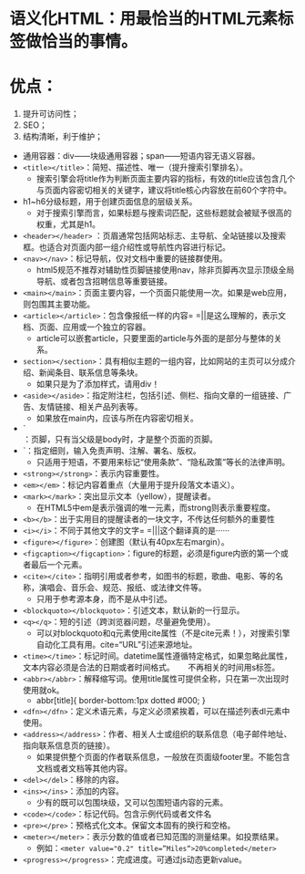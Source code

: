 # 语义化HTML：用最恰当的HTML元素标签做恰当的事情。
# 优点：
1. 提升可访问性；
2. SEO；
3. 结构清晰，利于维护；

* 通用容器：div——块级通用容器；span——短语内容无语义容器。
* `<title></title>`：简短、描述性、唯一（提升搜索引擎排名）。
  * 搜索引擎会将title作为判断页面主要内容的指标，有效的title应该包含几个与页面内容密切相关的关键字，建议将title核心内容放在前60个字符中。
* h1~h6分级标题，用于创建页面信息的层级关系。
  * 对于搜索引擎而言，如果标题与搜索词匹配，这些标题就会被赋予很高的权重，尤其是h1。
* `<header></header>` ：页眉通常包括网站标志、主导航、全站链接以及搜索框。也适合对页面内部一组介绍性或导航性内容进行标记。
* `<nav></nav>`：标记导航，仅对文档中重要的链接群使用。
  *  html5规范不推荐对辅助性页脚链接使用nav，除非页脚再次显示顶级全局导航、或者包含招聘信息等重要链接。
* `<main></main>`：页面主要内容，一个页面只能使用一次。如果是web应用，则包围其主要功能。
* `<article></article>`：包含像报纸一样的内容= =||是这么理解的，表示文档、页面、应用或一个独立的容器。
   * article可以嵌套article，只要里面的article与外面的是部分与整体的关系。
* `section></section>`：具有相似主题的一组内容，比如网站的主页可以分成介绍、新闻条目、联系信息等条块。
  * 如果只是为了添加样式，请用div！
* `<aside></aside>`：指定附注栏，包括引述、侧栏、指向文章的一组链接、广告、友情链接、相关产品列表等。
  * 如果放在main内，应该与所在内容密切相关。
* `<footer></footer>：页脚，只有当父级是body时，才是整个页面的页脚。
* `<small></small>：指定细则，输入免责声明、注解、署名、版权。
  * 只适用于短语，不要用来标记“使用条款”、“隐私政策”等长的法律声明。
* `<strong></strong>`：表示内容重要性。
* `<em></em>`：标记内容着重点（大量用于提升段落文本语义）。
* `<mark></mark>`：突出显示文本（yellow），提醒读者。
   * 在HTML5中em是表示强调的唯一元素，而strong则表示重要程度。
* `<b></b>`：出于实用目的提醒读者的一块文字，不传达任何额外的重要性
* `<i></i>`：不同于其他文字的文字= =|||这个翻译真的是······
* `<figure></figure>`：创建图（默认有40px左右margin）。
* `<figcaption></figcaption>`：figure的标题，必须是figure内嵌的第一个或者最后一个元素。
* `<cite></cite>`：指明引用或者参考，如图书的标题，歌曲、电影、等的名称，演唱会、音乐会、规范、报纸、或法律文件等。
   * 只用于参考源本身，而不是从中引述。
* `<blockquoto></blockquoto>`：引述文本，默认新的一行显示。
* `<q></q>`：短的引述（跨浏览器问题，尽量避免使用）。
    * 可以对blockquoto和q元素使用cite属性（不是cite元素！），对搜索引擎自动化工具有用。cite=“URL”引述来源地址。
* `<time></time>`：标记时间。datetime属性遵循特定格式，如果忽略此属性，文本内容必须是合法的日期或者时间格式。     
不再相关的时间用s标签。
* `<abbr></abbr>`：解释缩写词。使用title属性可提供全称，只在第一次出现时使用就ok。
   * abbr[title]{ border-bottom:1px dotted #000; }
* `<dfn></dfn>`：定义术语元素，与定义必须紧挨着，可以在描述列表dl元素中使用。
* `<address></address>`：作者、相关人士或组织的联系信息（电子邮件地址、指向联系信息页的链接）。
   * 如果提供整个页面的作者联系信息，一般放在页面级footer里。不能包含文档或者文档等其他内容。
* `<del></del>`：移除的内容。
* `<ins></ins>`：添加的内容。
    * 少有的既可以包围块级，又可以包围短语内容的元素。
* `<code></code>`：标记代码。包含示例代码或者文件名
* `<pre></pre>`：预格式化文本。保留文本固有的换行和空格。
* `<meter></meter>`：表示分数的值或者已知范围的测量结果。如投票结果。
   * 例如：`<meter value="0.2" title=”Miles“>20%completed</meter>`
* `<progress></progress>`：完成进度。可通过js动态更新value。

